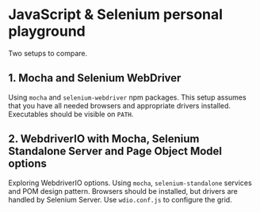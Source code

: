 # JavaScript & Selenium personal playground

Two setups to compare.

## 1. Mocha and Selenium WebDriver

Using `mocha` and `selenium-webdriver` npm packages. This setup assumes that you have all needed browsers and appropriate drivers installed. Executables should be visible on `PATH`.

## 2. WebdriverIO with Mocha, Selenium Standalone Server and Page Object Model options

Exploring WebdriverIO options. Using `mocha`, `selenium-standalone` services and POM design pattern. Browsers should be installed, but drivers are handled by Selenium Server. Use `wdio.conf.js` to configure the grid.
